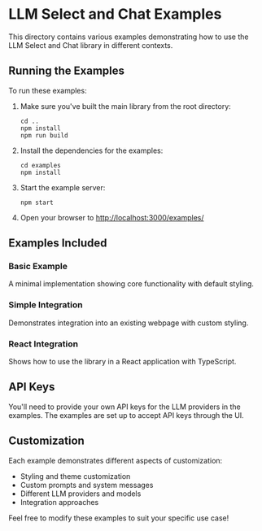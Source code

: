 # LLM Select and Chat Examples

This directory contains various examples demonstrating how to use the LLM Select and Chat library in different contexts.

## Running the Examples

To run these examples:

1. Make sure you've built the main library from the root directory:
   ```
   cd ..
   npm install
   npm run build
   ```

2. Install the dependencies for the examples:
   ```
   cd examples
   npm install
   ```

3. Start the example server:
   ```
   npm start
   ```

4. Open your browser to [http://localhost:3000/examples/](http://localhost:3000/examples/)

## Examples Included

### Basic Example
A minimal implementation showing core functionality with default styling.

### Simple Integration
Demonstrates integration into an existing webpage with custom styling.

### React Integration
Shows how to use the library in a React application with TypeScript.

## API Keys

You'll need to provide your own API keys for the LLM providers in the examples. The examples are set up to accept API keys through the UI.

## Customization

Each example demonstrates different aspects of customization:
- Styling and theme customization
- Custom prompts and system messages
- Different LLM providers and models
- Integration approaches

Feel free to modify these examples to suit your specific use case! 